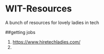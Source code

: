 # WIT-Resources
A bunch of resources for lovely ladies in tech

##getting jobs
1. https://www.hiretechladies.com/
2. 
